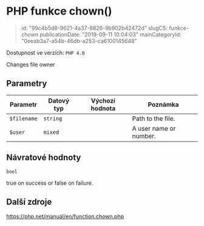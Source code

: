 PHP funkce chown()
================================

> id: "99c4b5d8-9621-4a37-8826-9b902b42472d"
> slugCS: funkce-chown
> publicationDate: "2019-09-11 10:04:03"
> mainCategoryId: "0eeab3a7-a54b-46db-a253-ca6100145648"

Dostupnost ve verzích: `PHP 4.0`

Changes file owner


Parametry
--------------

| Parametr | Datový typ | Výchozí hodnota | Poznámka |
|-----|-----|-----|-----|
| `$filename` | `string` |  | Path to the file. |
| `$user` | `mixed` |  | A user name or number. |


Návratové hodnoty
----------------

`bool`

true on success or false on failure.

Další zdroje
------------

https://php.net/manual/en/function.chown.php
